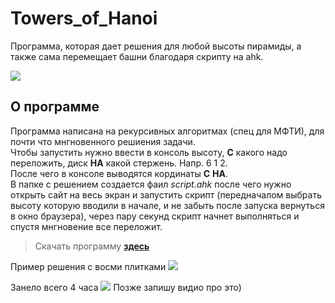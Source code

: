  # Towers_of_Hanoi       
Программа, которая дает решения для любой высоты пирамиды, а также сама перемещает башни благодаря скрипту на ahk.
 
![](https://github.com/Stas-inside/Towers_of_Hanoi/blob/main/Hanoi-solution/Add/Sequence%2001.gif)
 
## О программе
Программа написана на рекурсивных алгоритмах (спец для МФТИ), для почти что мнгновенного решиения задачи.<br>
Чтобы запустить нужно ввести в консоль высоту, **С** какого надо переложить, диск **НА** какой стержень. Напр. 6 1 2.<br>
После чего в консоле выводятся кординаты **С** **НА**.<br>
В папке с решением создается фаил *script.ahk* после чего нужно открыть сайт на весь экран
и запустить скрипт (передначалом выбрать высоту которую вводили в начале, и не забыть после запуска вернуться в окно браузера),
через пару секунд скрипт начнет выполняться и спустя мнгновение все переложит.
 
 >Скачать программу [**здесь**](https://downgit.github.io/#/home?url=https://github.com/Stas-inside/Towers_of_Hanoi/tree/main/Hanoi-solution/Release)
 
Пример решения с восми плитками
![](https://github.com/Stas-inside/Towers_of_Hanoi/blob/main/Hanoi-solution/Add/Win.PNG)
 
Занело всего 4 часа
![](https://github.com/Stas-inside/Towers_of_Hanoi/blob/main/Hanoi-solution/Add/Time.PNG)
Позже запишу видио про это)
